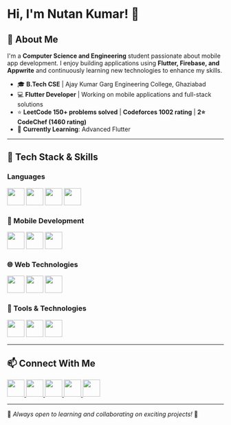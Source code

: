 # Hi, I'm Nutan Kumar! 👋  

## 🚀 About Me  
I'm a **Computer Science and Engineering** student passionate about mobile app development. I enjoy building applications using **Flutter, Firebase, and Appwrite** and continuously learning new technologies to enhance my skills.  

- 🎓 **B.Tech CSE** | Ajay Kumar Garg Engineering College, Ghaziabad  
- 💻 **Flutter Developer** | Working on mobile applications and full-stack solutions  
- ⭐ **LeetCode 150+ problems solved** | **Codeforces 1002 rating** | **2⭐ CodeChef (1460 rating)**  
- 🎯 **Currently Learning**: Advanced Flutter  

---

## 🚀 Tech Stack & Skills  

### **Languages**  
<p>
  <img src="https://cdn.jsdelivr.net/gh/devicons/devicon/icons/cplusplus/cplusplus-original.svg" height="40" width="40"/>
  <img src="https://cdn.jsdelivr.net/gh/devicons/devicon/icons/java/java-original.svg" height="40" width="40"/>
  <img src="https://cdn.jsdelivr.net/gh/devicons/devicon/icons/dart/dart-original.svg" height="40" width="40"/>
  <img src="https://cdn.jsdelivr.net/gh/devicons/devicon/icons/flutter/flutter-original.svg" height="40" width="40"/>
</p>

### **📱 Mobile Development**  
<p>
  <img src="https://cdn.jsdelivr.net/gh/devicons/devicon/icons/flutter/flutter-original.svg" height="40" width="40"/>
  <img src="https://firebase.google.com/static/downloads/brand-guidelines/PNG/logo-logomark.png" height="40" width="40"/>
  <img src="https://appwrite.io/images/appwrite-icon.svg" height="40" width="40"/>
</p>

### **🌐 Web Technologies**  
<p>
  <img src="https://cdn.jsdelivr.net/gh/devicons/devicon/icons/html5/html5-original.svg" height="40" width="40"/>
  <img src="https://cdn.jsdelivr.net/gh/devicons/devicon/icons/css3/css3-original.svg" height="40" width="40"/>
  <img src="https://cdn.jsdelivr.net/gh/devicons/devicon/icons/javascript/javascript-original.svg" height="40" width="40"/>
</p>

### **🔧 Tools & Technologies**  
<p>
  <img src="https://cdn.jsdelivr.net/gh/devicons/devicon/icons/git/git-original.svg" height="40" width="40"/>
  <img src="https://cdn.jsdelivr.net/gh/devicons/devicon/icons/androidstudio/androidstudio-original.svg" height="40" width="40"/>
  <img src="https://cdn.jsdelivr.net/gh/devicons/devicon/icons/vscode/vscode-original.svg" height="40" width="40"/>
</p>

---

## 📫 Connect With Me  

<p>
  <a href="https://github.com/Nutan-Kum12/" target="_blank">
    <img src="https://cdn.jsdelivr.net/gh/devicons/devicon/icons/github/github-original.svg" height="40" width="40"/>
  </a>
  <a href="https://leetcode.com/u/Nutan_ydv1/" target="_blank">
    <img src="https://upload.wikimedia.org/wikipedia/commons/1/19/LeetCode_logo_black.png" height="40" width="40"/>
  </a>
  <a href="https://www.codechef.com/users/raushanydv1/" target="_blank">
    <img src="https://cdn.codechef.com/images/cc-logo.svg" height="40" width="40"/>
  </a>
  <a href="https://codeforces.com/profile/nutan9135kr/" target="_blank">
    <img src="https://cdn.iconscout.com/icon/free/png-256/codeforces-3628695-3029920.png" height="40" width="40"/>
  </a>
  <a href="https://www.linkedin.com/in/nutan-kumar-7b9b05329/" target="_blank">
    <img src="https://cdn.jsdelivr.net/gh/devicons/devicon/icons/linkedin/linkedin-original.svg" height="40" width="40"/>
  </a>
</p>

---

📌 *Always open to learning and collaborating on exciting projects!* 🚀  
